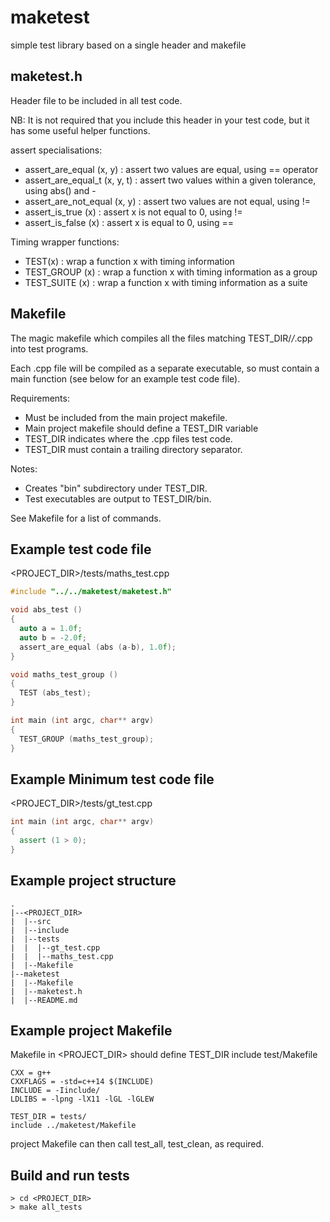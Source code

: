 # maketest
simple test library based on a single header and makefile

## maketest.h
Header file to be included in all test code.

NB: It is not required that you include this header in your test code, but it has some useful helper functions.

assert specialisations:
+ assert_are_equal (x, y) : assert two values are equal, using == operator
+ assert_are_equal_t (x, y, t) : assert two values within a given tolerance, using abs() and -
+ assert_are_not_equal (x, y) : assert two values are not equal, using !=
+ assert_is_true (x) : assert x is not equal to 0, using !=
+ assert_is_false (x) : assert x is equal to 0, using ==

Timing wrapper functions:
+ TEST(x) : wrap a function x with timing information
+ TEST_GROUP (x) : wrap a function x with timing information as a group
+ TEST_SUITE (x) : wrap a function x with timing information as a suite

## Makefile
The magic makefile which compiles all the files matching TEST_DIR/*/*.cpp
into test programs.

Each .cpp file will be compiled as a separate executable, so must
contain a main function (see below for an example test code file).

Requirements:
+ Must be included from the main project makefile.
+ Main project makefile should define a TEST_DIR variable
+ TEST_DIR indicates where the .cpp files test code.
+ TEST_DIR must contain a trailing directory separator.

Notes:
+ Creates "bin" subdirectory under TEST_DIR.
+ Test executables are output to TEST_DIR/bin.

See Makefile for a list of commands.

## Example test code file

<PROJECT_DIR>/tests/maths_test.cpp
```cpp
#include "../../maketest/maketest.h"

void abs_test ()
{
  auto a = 1.0f;
  auto b = -2.0f;
  assert_are_equal (abs (a-b), 1.0f);
}

void maths_test_group ()
{
  TEST (abs_test);
}

int main (int argc, char** argv)
{
  TEST_GROUP (maths_test_group);
}
```

## Example Minimum test code file
<PROJECT_DIR>/tests/gt_test.cpp
```cpp
int main (int argc, char** argv)
{
  assert (1 > 0);
}
```

## Example project structure
```
.
|--<PROJECT_DIR>
|  |--src
|  |--include
|  |--tests
|  |  |--gt_test.cpp
|  |  |--maths_test.cpp
|  |--Makefile
|--maketest
|  |--Makefile
|  |--maketest.h
|  |--README.md

```

## Example project Makefile
Makefile in <PROJECT_DIR> should define TEST_DIR include test/Makefile
```
CXX = g++
CXXFLAGS = -std=c++14 $(INCLUDE)
INCLUDE = -Iinclude/
LDLIBS = -lpng -lX11 -lGL -lGLEW

TEST_DIR = tests/
include ../maketest/Makefile
```

project Makefile can then call test_all, test_clean, as required.

## Build and run tests
```
> cd <PROJECT_DIR>
> make all_tests
```